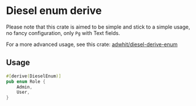 # Diesel enum derive

Please note that this crate is aimed to be simple and stick to a simple usage, no fancy configuration, only `Pg` with Text fields.

For a more advanced usage, see this crate: [adwhit/diesel-derive-enum](https://github.com/adwhit/diesel-derive-enum)

## Usage

```rust
#[derive(DieselEnum)]
pub enum Role {
    Admin,
    User,
}
```
